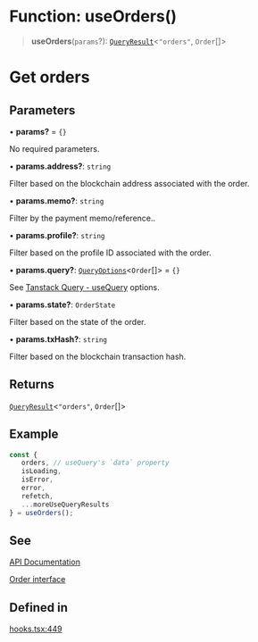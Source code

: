 # Function: useOrders()

> **useOrders**(`params`?): [`QueryResult`](/docs/packages/SDK%20React%20Provider/type-aliases/QueryResult.md)\<`"orders"`, `Order`[]\>

# Get orders

## Parameters

• **params?** = `{}`

No required parameters.

• **params.address?**: `string`

Filter based on the blockchain address associated with the order.

• **params.memo?**: `string`

Filter by the payment memo/reference..

• **params.profile?**: `string`

Filter based on the profile ID associated with the order.

• **params.query?**: [`QueryOptions`](/docs/packages/SDK%20React%20Provider/type-aliases/QueryOptions.md)\<`Order`[]\> = `{}`

See [Tanstack Query - useQuery](https://tanstack.com/query/latest/docs/framework/react/reference/useQuery) options.

• **params.state?**: `OrderState`

Filter based on the state of the order.

• **params.txHash?**: `string`

Filter based on the blockchain transaction hash.

## Returns

[`QueryResult`](/docs/packages/SDK%20React%20Provider/type-aliases/QueryResult.md)\<`"orders"`, `Order`[]\>

## Example

```ts
const {
   orders, // useQuery's `data` property
   isLoading,
   isError,
   error,
   refetch,
   ...moreUseQueryResults
} = useOrders();
```

## See

[API Documentation](https://monerium.dev/api-docs#operation/orders)

[Order interface](/docs/packages/SDK/interfaces/Order.md)

## Defined in

[hooks.tsx:449](https://github.com/monerium/js-monorepo/blob/main/packages/sdk-react-provider/src/lib/hooks.tsx#L449)
